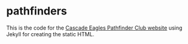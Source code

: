 pathfinders
===========
This is the code for the [Cascade Eagles Pathfinder Club
website](http://pathfinders.floft.net) using Jekyll for
creating the static HTML.
